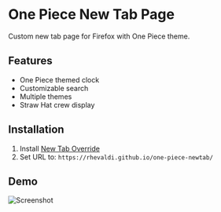 # One Piece New Tab Page

Custom new tab page for Firefox with One Piece theme.

## Features
- One Piece themed clock
- Customizable search
- Multiple themes
- Straw Hat crew display

## Installation
1. Install [New Tab Override](https://addons.mozilla.org/firefox/addon/new-tab-override/)
2. Set URL to: `https://rhevaldi.github.io/one-piece-newtab/`

## Demo
![Screenshot](screenshots/preview.png)
